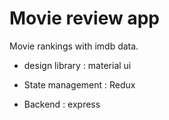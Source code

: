# Movie review app

Movie rankings with imdb data.

- design library : material ui

- State management : Redux

- Backend : express
